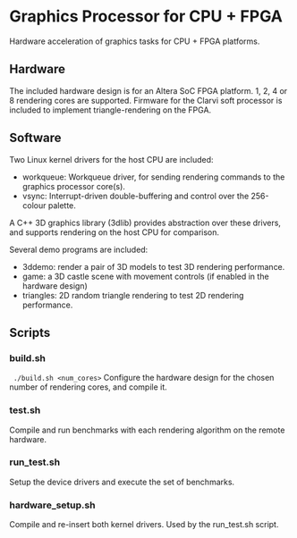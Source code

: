 # Graphics Processor for CPU + FPGA
Hardware acceleration of graphics tasks for CPU + FPGA platforms.

## Hardware
The included hardware design is for an Altera SoC FPGA platform.
1, 2, 4 or 8 rendering cores are supported.
Firmware for the Clarvi soft processor is included to implement triangle-rendering on the FPGA.

## Software
Two Linux kernel drivers for the host CPU are included:
* workqueue: Workqueue driver, for sending rendering commands to the graphics processor core(s).
* vsync: Interrupt-driven double-buffering and control over the 256-colour palette.

A C++ 3D graphics library (3dlib) provides abstraction over these drivers, and supports rendering on the host CPU for comparison.

Several demo programs are included:
* 3ddemo: render a pair of 3D models to test 3D rendering performance.
* game: a 3D castle scene with movement controls (if enabled in the hardware design)
* triangles: 2D random triangle rendering to test 2D rendering performance.


## Scripts

### build.sh
``` ./build.sh <num_cores>```
Configure the hardware design for the chosen number of rendering cores, and compile it.

### test.sh
Compile and run benchmarks with each rendering algorithm on the remote hardware.

### run_test.sh
Setup the device drivers and execute the set of benchmarks.

### hardware_setup.sh
Compile and re-insert both kernel drivers. Used by the run_test.sh script.
